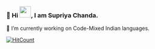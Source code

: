 ### 👋 Hi <img src="https://raw.githubusercontent.com/MartinHeinz/MartinHeinz/master/wave.gif" width="30px">, I am Supriya Chanda.
🔭 I’m currently working on Code-Mixed Indian languages.
<!--
**SupriyaChanda/SupriyaChanda** is a ✨ _special_ ✨ repository because its `README.md` (this file) appears on your GitHub profile.

Here are some ideas to get you started:

- 🔭 I’m currently working on ...
- 🌱 I’m currently learning ...
- 👯 I’m looking to collaborate on ...
- 🤔 I’m looking for help with ...
- 💬 Ask me about ...
- 📫 How to reach me: ...
- 😄 Pronouns: ...
- ⚡ Fun fact: ...
-->
[![HitCount](http://hits.dwyl.com/SupriyaChanda/SupriyaChanda.svg)](http://hits.dwyl.com/SupriyaChanda/SupriyaChanda)
